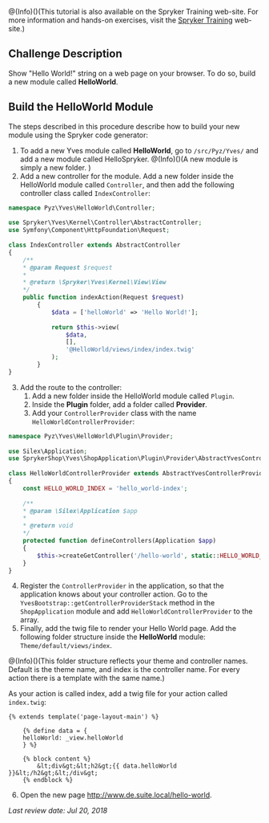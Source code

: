 @(Info)()(This tutorial is also available on the Spryker Training web-site. For more information and hands-on exercises, visit the [Spryker Training](https://training.spryker.com/courses/developer-bootcamp) web-site.)

## Challenge Description
Show "Hello World!" string on a web page on your browser. To do so, build a new module called **HelloWorld**.

## Build the HelloWorld Module
The steps described in this procedure describe how to build your new module using the Spryker code generator:
1. To add a new Yves module called **HelloWorld**, go to `/src/Pyz/Yves/` and add a new module called HelloSpryker.
@(Info)()(A new module is simply a new folder. )
2. Add a new controller for the module. 
Add a new folder inside the HelloWorld module called `Controller`, and then add the following controller class called `IndexController`:

```php
namespace Pyz\Yves\HelloWorld\Controller;
 
use Spryker\Yves\Kernel\Controller\AbstractController;
use Symfony\Component\HttpFoundation\Request;
 
class IndexController extends AbstractController
{
	/**
    * @param Request $request
	*
	* @return \Spryker\Yves\Kernel\View\View
	*/
	public function indexAction(Request $request)
		{
			$data = ['helloWorld' => 'Hello World!'];
 
			return $this->view(
				$data,
				[],
				'@HelloWorld/views/index/index.twig'
			);
		}
}
```

3. Add the route to the controller:
    1. Add a new folder inside the HelloWorld module called `Plugin`.
    2. Inside the **Plugin** folder, add a folder called **Provider**.
    3. Add your `ControllerProvider` class with the name `HelloWorldControllerProvider`:

```php
namespace Pyz\Yves\HelloWorld\Plugin\Provider;
 
use Silex\Application;
use SprykerShop\Yves\ShopApplication\Plugin\Provider\AbstractYvesControllerProvider;
 
class HelloWorldControllerProvider extends AbstractYvesControllerProvider
{
	const HELLO_WORLD_INDEX = 'hello_world-index';
 
	/**
	* @param \Silex\Application $app
	*
	* @return void
	*/
	protected function defineControllers(Application $app)
	{
		$this->createGetController('/hello-world', static::HELLO_WORLD_INDEX, 'HelloWorld', 'Index', 'index');
	}
}
```
4. Register the `ControllerProvider` in the application, so that the application knows about your controller action.
Go to the `YvesBootstrap::getControllerProviderStack` method in the `ShopApplication` module and add `HelloWorldControllerProvider` to the array.
5. Finally, add the twig file to render your Hello World page. Add the following folder structure inside the **HelloWorld** module: `Theme/default/views/index`. 

@(Info)()(This folder structure reflects your theme and controller names. Default is the theme name, and index is the controller name. For every action there is a template with the same name.)

As your action is called index, add a twig file for your action called `index.twig`:

```
{% extends template('page-layout-main') %}
 
	{% define data = {
	helloWorld: _view.helloWorld
	} %}
 
	{% block content %}
		&lt;div&gt;&lt;h2&gt;{{ data.helloWorld }}&lt;/h2&gt;&lt;/div&gt;
	{% endblock %}
```
6. Open the new page http://www.de.suite.local/hello-world.

_Last review date: Jul 20, 2018_ 

[//]: # (by Hussam Hebbo, Anastasija Datsun)